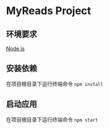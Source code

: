 # MyReads Project
## 环境要求
[Node.js](https://nodejs.org)

## 安装依赖
在项目根目录下运行终端命令 `npm install`

## 启动应用
在项目根目录下运行终端命令 `npm start`
